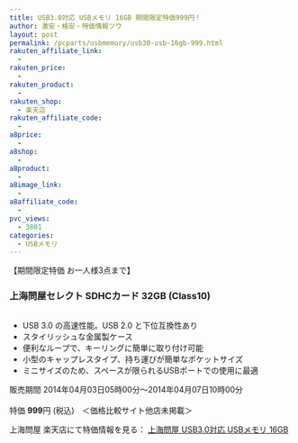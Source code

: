 ```yaml
---
title: USB3.0対応 USBメモリ 16GB 期間限定特価999円！
author: 激安・格安・特価情報ツウ
layout: post
permalink: /pcparts/usbmemory/usb30-usb-16gb-999.html
rakuten_affiliate_link:
  - 
rakuten_price:
  - 
rakuten_product:
  - 
rakuten_shop:
  - 楽天店
rakuten_affiliate_code:
  - 
a8price:
  - 
a8shop:
  - 
a8product:
  - 
a8image_link:
  - 
a8affiliate_code:
  - 
pvc_views:
  - 3801
categories:
  - USBメモリ
---
```

【期間限定特価 お一人様3点まで】  


### 上海問屋セレクト SDHCカード 32GB (Class10)

<div class="img-bg2 img_L">
  <a href="http://hb.afl.rakuten.co.jp/hgc/032ab3e9.5b793415.039e5bec.4fa1c071/?pc=http%3a%2f%2fitem.rakuten.co.jp%2fdonya%2f11012%2f%3fscid%3daf_link_img&m=http%3a%2f%2fm.rakuten.co.jp%2fdonya%2fi%2f10931631%2f" target="_blank"><img src="http://hbb.afl.rakuten.co.jp/hgb/?pc=http%3a%2f%2fthumbnail.image.rakuten.co.jp%2f%400_mall%2fdonya%2fcabinet%2fflashitem3%2f11012-0.jpg%3f_ex%3d128x128&m=http%3a%2f%2fthumbnail.image.rakuten.co.jp%2f%400_mall%2fdonya%2fcabinet%2fflashitem3%2f11012-0.jpg" border="0" title="" alt="" /></a>
</div>

<!--more-->

  * USB 3.0 の高速性能。USB 2.0 と下位互換性あり
  * スタイリッシュな金属製ケース
  * 便利なループで、キーリングに簡単に取り付け可能
  * 小型のキャップレスタイプ、持ち運びが簡単なポケットサイズ
  * ミニサイズのため、スペースが限られるUSBポートでの使用に最適

販売期間 2014年04月03日05時00分～2014年04月07日10時00分  
<br clear="all" />特価 <span class="tokka-price"><strong>999</strong></span>円 (税込)　＜価格比較サイト他店未掲載＞

上海問屋 楽天店にて特価情報を見る： <a href="http://hb.afl.rakuten.co.jp/hgc/032ab3e9.5b793415.039e5bec.4fa1c071/?pc=http%3a%2f%2fitem.rakuten.co.jp%2fdonya%2f11012%2f%3fscid%3daf_link_img&m=http%3a%2f%2fm.rakuten.co.jp%2fdonya%2fi%2f10931631%2f" target="_blank"><span class="fs150p">上海問屋 USB3.0対応 USBメモリ 16GB</span></a>